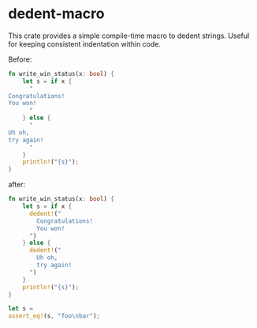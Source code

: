 # dedent-macro

This crate provides a simple compile-time macro to dedent strings.
Useful for keeping consistent indentation within code.

Before:

```rust
fn write_win_status(x: bool) {
    let s = if x {
      "
Congratulations!
You won!
      "
    } else {
      "
Uh oh,
try again!
      "
    }
    println!("{s}");
}
```

after:

```rust
fn write_win_status(x: bool) {
    let s = if x {
      dedent!("
        Congratulations!
        You won!
      ")
    } else {
      dedent!("
        Uh oh,
        try again!
      ")
    }
    println!("{s}");
}

let s = 
assert_eq!(s, "foo\nbar");
```
